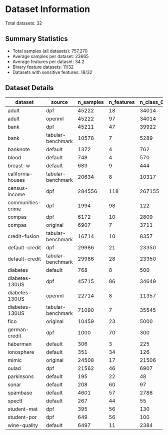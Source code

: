 # Dataset Information

Total datasets: 32

## Summary Statistics

- Total samples (all datasets): 757,270
- Average samples per dataset: 23665
- Average features per dataset: 34.2
- Binary feature datasets: 11/32
- Datasets with sensitive features: 18/32

## Dataset Details

| dataset | source | n_samples | n_features | n_class_0 | n_class_1 | label_ratio | is_binary | has_sensitive | sensitive_feature | sensitive_ratio | metrics |
| --- | --- | --- | --- | --- | --- | --- | --- | --- | --- | --- | --- |
| adult | dpf | 45222 | 18 | 34014 | 11208 | 0.248 | ✓ | ✓ | Sex=Male | 0.325 |  |
| adult | openml | 45222 | 97 | 34014 | 11208 | 0.248 | ✗ | ✓ | sex_Male | 0.325 |  |
| bank | dpf | 45211 | 47 | 39922 | 5289 | 0.117 | ✓ | ✓ | marital:married | 0.398 |  |
| bank | tabular-benchmark | 10578 | 7 | 5289 | 5289 | 0.500 | ✗ | ✓ | V1 | 0.917 |  |
| banknote | default | 1372 | 4 | 762 | 610 | 0.445 | ✗ | ✗ |  |  |  |
| blood | default | 748 | 4 | 570 | 178 | 0.238 | ✗ | ✗ |  |  |  |
| breast-w | default | 683 | 9 | 444 | 239 | 0.350 | ✗ | ✗ |  |  |  |
| california-houses | tabular-benchmark | 20634 | 8 | 10317 | 10317 | 0.500 | ✗ | ✓ | MedInc | 0.500 |  |
| census-income | dpf | 284556 | 118 | 267155 | 17401 | 0.061 | ✓ | ✓ | race: White | 0.160 |  |
| communities-crime | dpf | 1994 | 98 | 122 | 1872 | 0.939 | ✓ | ✓ | racepctblack<0.07 | 0.486 |  |
| compas | dpf | 6172 | 10 | 2809 | 3363 | 0.545 | ✓ | ✓ | race:Caucasian | 0.659 |  |
| compas | original | 6907 | 7 | 3711 | 3196 | 0.463 | ✗ | ✓ | sex=female | 0.808 |  |
| credit-fusion | tabular-benchmark | 16714 | 10 | 8357 | 8357 | 0.500 | ✗ | ✓ | age | 0.777 |  |
| default-credit | dpf | 29986 | 21 | 23350 | 6636 | 0.221 | ✓ | ✓ | SEX_Female | 0.396 |  |
| default-credit | tabular-benchmark | 29986 | 28 | 23350 | 6636 | 0.221 | ✗ | ✓ | SEX_Male | 0.604 |  |
| diabetes | default | 768 | 8 | 500 | 268 | 0.349 | ✗ | ✗ |  |  |  |
| diabetes-130US | dpf | 45715 | 86 | 34649 | 11066 | 0.242 | ✓ | ✓ | gender=Female | 0.452 |  |
| diabetes-130US | openml | 22714 | 8 | 11357 | 11357 | 0.500 | ✗ | ✓ | gender=Male | 0.540 |  |
| diabetes-130US | tabular-benchmark | 71090 | 7 | 35545 | 35545 | 0.500 | ✗ | ✗ |  |  |  |
| fico | original | 10459 | 23 | 5000 | 5459 | 0.522 | ✗ | ✗ |  |  |  |
| german-credit | dpf | 1000 | 70 | 300 | 700 | 0.700 | ✓ | ✓ | Gender=Male | 0.310 |  |
| haberman | default | 306 | 3 | 225 | 81 | 0.265 | ✗ | ✗ |  |  |  |
| ionosphere | default | 351 | 34 | 126 | 225 | 0.641 | ✗ | ✗ |  |  |  |
| mimic | original | 24508 | 17 | 21506 | 3002 | 0.122 | ✗ | ✗ |  |  |  |
| oulad | dpf | 21562 | 46 | 6907 | 14655 | 0.680 | ✓ | ✓ | gender:M | 0.464 |  |
| parkinsons | default | 195 | 22 | 48 | 147 | 0.754 | ✗ | ✗ |  |  |  |
| sonar | default | 208 | 60 | 97 | 111 | 0.534 | ✗ | ✗ |  |  |  |
| spambase | default | 4601 | 57 | 2788 | 1813 | 0.394 | ✗ | ✗ |  |  |  |
| spectf | default | 267 | 44 | 55 | 212 | 0.794 | ✗ | ✗ |  |  |  |
| student-mat | dpf | 395 | 56 | 130 | 265 | 0.671 | ✓ | ✓ | sex:M | 0.527 |  |
| student-por | dpf | 649 | 56 | 100 | 549 | 0.846 | ✓ | ✓ | sex:M | 0.590 |  |
| wine-quality | default | 6497 | 11 | 2384 | 4113 | 0.633 | ✗ | ✗ |  |  |  |